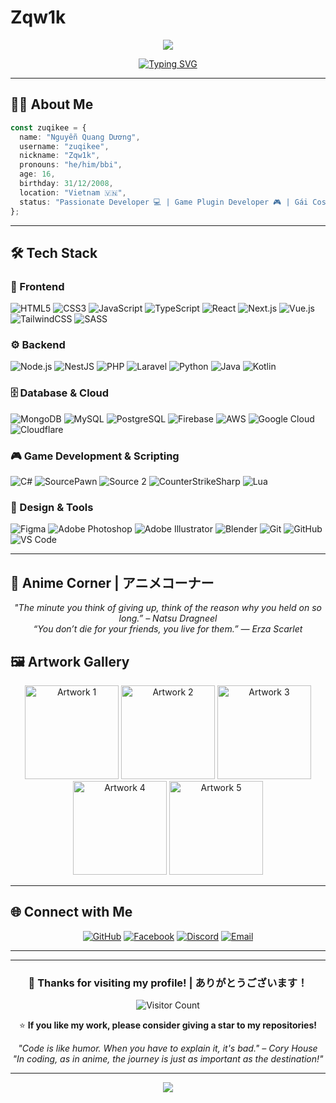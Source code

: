 # Zqw1k

<div align="center">
  <img src="https://capsule-render.vercel.app/api?type=venom&height=150&color=gradient&text=你好%20I'm%20zuqikee!&strokeWidth=2&stroke=auto&fontColor=ffffff&fontSize=40&section=header&reversal=false&textBg=false"/>
</div>

<div align="center">
  
[![Typing SVG](https://readme-typing-svg.herokuapp.com?font=Patrick+Hand&duration=2000&pause=1500&color=FFC0CB&center=true&vCenter=true&random=true&width=435&lines=Code+kh%C3%B4ng+%C4%91%C6%B0%E1%BB%A3c+th%C3%AC+%C4%91%C3%B3+l%C3%A0+t%C3%ADnh+n%C4%83ng.;Code+%C4%91%C3%A3+ch%E1%BA%A1y+th%C3%AC+%C4%91%E1%BB%ABng+t%E1%BA%AFt+m%C3%A1y;L%E1%BB%97i+%E1%BB%9F+%C4%91%C3%A2u+Comment+%E1%BB%9F+%C4%91%E1%BA%A5y.;H%C3%A3y+commit+.env+l%C3%AAn+github+%3C3;H%C3%A3y+%E1%BA%A9n+Output+Logs+khi+compile+%C4%91%E1%BB%83+tr%C3%A1nh+%C4%91au+m%E1%BA%AFt)](https://git.io/typing-svg)

</div>

---

## 🧑‍💻 About Me

```typescript
const zuqikee = {
  name: "Nguyễn Quang Dương",
  username: "zuqikee",
  nickname: "Zqw1k",
  pronouns: "he/him/bbi",
  age: 16,
  birthday: 31/12/2008,
  location: "Vietnam 🇻🇳",
  status: "Passionate Developer 💻 | Game Plugin Developer 🎮 | Gái Cosplay Enthusiast 💋",
};
```

---

## 🛠️ Tech Stack

### 🎨 Frontend
![HTML5](https://img.shields.io/badge/HTML5-E34F26?style=for-the-badge&logo=html5&logoColor=white)
![CSS3](https://img.shields.io/badge/CSS3-1572B6?style=for-the-badge&logo=css3&logoColor=white)
![JavaScript](https://img.shields.io/badge/JavaScript-F7DF1E?style=for-the-badge&logo=javascript&logoColor=black)
![TypeScript](https://img.shields.io/badge/TypeScript-007ACC?style=for-the-badge&logo=typescript&logoColor=white)
![React](https://img.shields.io/badge/React-20232A?style=for-the-badge&logo=react&logoColor=61DAFB)
![Next.js](https://img.shields.io/badge/Next.js-000000?style=for-the-badge&logo=next.js&logoColor=white)
![Vue.js](https://img.shields.io/badge/Vue.js-35495E?style=for-the-badge&logo=vue.js&logoColor=4FC08D)
![TailwindCSS](https://img.shields.io/badge/Tailwind_CSS-38B2AC?style=for-the-badge&logo=tailwind-css&logoColor=white)
![SASS](https://img.shields.io/badge/SASS-hotpink.svg?style=for-the-badge&logo=SASS&logoColor=white)

### ⚙️ Backend
![Node.js](https://img.shields.io/badge/Node.js-43853D?style=for-the-badge&logo=node.js&logoColor=white)
![NestJS](https://img.shields.io/badge/nestjs-%23E0234E.svg?style=for-the-badge&logo=nestjs&logoColor=white)
![PHP](https://img.shields.io/badge/PHP-777BB4?style=for-the-badge&logo=php&logoColor=white)
![Laravel](https://img.shields.io/badge/Laravel-FF2D20?style=for-the-badge&logo=laravel&logoColor=white)
![Python](https://img.shields.io/badge/Python-3776AB?style=for-the-badge&logo=python&logoColor=white)
![Java](https://img.shields.io/badge/Java-ED8B00?style=for-the-badge&logo=openjdk&logoColor=white)
![Kotlin](https://img.shields.io/badge/Kotlin-0095D5?style=for-the-badge&logo=kotlin&logoColor=white)

### 🗄️ Database & Cloud
![MongoDB](https://img.shields.io/badge/MongoDB-4EA94B?style=for-the-badge&logo=mongodb&logoColor=white)
![MySQL](https://img.shields.io/badge/MySQL-00000F?style=for-the-badge&logo=mysql&logoColor=white)
![PostgreSQL](https://img.shields.io/badge/PostgreSQL-316192?style=for-the-badge&logo=postgresql&logoColor=white)
![Firebase](https://img.shields.io/badge/Firebase-039BE5?style=for-the-badge&logo=Firebase&logoColor=white)
![AWS](https://img.shields.io/badge/Amazon_AWS-232F3E?style=for-the-badge&logo=amazon-aws&logoColor=white)
![Google Cloud](https://img.shields.io/badge/Google_Cloud-4285F4?style=for-the-badge&logo=google-cloud&logoColor=white)
![Cloudflare](https://img.shields.io/badge/Cloudflare-F38020?style=for-the-badge&logo=Cloudflare&logoColor=white)

### 🎮 Game Development & Scripting
![C#](https://img.shields.io/badge/C%23-239120?style=for-the-badge&logo=c-sharp&logoColor=white)
![SourcePawn](https://img.shields.io/badge/SourcePawn-FF6600?style=for-the-badge&logo=sourcemod&logoColor=white)
![Source 2](https://img.shields.io/badge/Source%202-000000?style=for-the-badge&logo=valve&logoColor=white)
![CounterStrikeSharp](https://img.shields.io/badge/CounterStrikeSharp-FF6B35?style=for-the-badge&logo=counter-strike&logoColor=white)
![Lua](https://img.shields.io/badge/Lua-2C2D72?style=for-the-badge&logo=lua&logoColor=white)

### 🎨 Design & Tools
![Figma](https://img.shields.io/badge/Figma-F24E1E?style=for-the-badge&logo=figma&logoColor=white)
![Adobe Photoshop](https://img.shields.io/badge/Adobe%20Photoshop-31A8FF?style=for-the-badge&logo=adobe%20photoshop&logoColor=white)
![Adobe Illustrator](https://img.shields.io/badge/Adobe%20Illustrator-FF9A00?style=for-the-badge&logo=adobe%20illustrator&logoColor=white)
![Blender](https://img.shields.io/badge/blender-%23F5792A.svg?style=for-the-badge&logo=blender&logoColor=white)
![Git](https://img.shields.io/badge/Git-F05032?style=for-the-badge&logo=git&logoColor=white)
![GitHub](https://img.shields.io/badge/GitHub-100000?style=for-the-badge&logo=github&logoColor=white)
![VS Code](https://img.shields.io/badge/Visual_Studio_Code-0078D4?style=for-the-badge&logo=visual%20studio%20code&logoColor=white)

---

## 🌸 Anime Corner | アニメコーナー

<div align="center">
  
*"The minute you think of giving up, think of the reason why you held on so long.” – Natsu Dragneel*  
*“You don’t die for your friends, you live for them.” ― Erza Scarlet*

</div>



## 🖼️ Artwork Gallery

<div align="center">

<img src="https://images.steamusercontent.com/ugc/2431467623665070985/CD26C6A9BD1DEBBC0DDFC0F39061C906189B2E61/" width="150" alt="Artwork 1"/>
<img src="https://images.steamusercontent.com/ugc/2431467623665072532/CC2A34F48D243B91B43A2F3FB2B529BAA3BFE722/" width="150" alt="Artwork 2"/>
<img src="https://images.steamusercontent.com/ugc/2431467623665074374/60AA1235D1D73B4AB697325353EA1139A2A9A089/" width="150" alt="Artwork 3"/>
<img src="https://images.steamusercontent.com/ugc/2431467623665075746/91321B6B5BD8C3BD2484E8E800227E252460F9DB/" width="150" alt="Artwork 4"/>
<img src="https://images.steamusercontent.com/ugc/2431467623665076840/8D6F1BB9975676E1DD0B28CC13674F7D012009E6/" width="150" alt="Artwork 5"/>

</div>

---

## 🌐 Connect with Me

<div align="center">
  
[![GitHub](https://img.shields.io/badge/GitHub-100000?style=for-the-badge&logo=github&logoColor=white)](https://github.com/zuqikee)
[![Facebook](https://img.shields.io/badge/Facebook-1877F2?style=for-the-badge&logo=facebook&logoColor=white)](https://facebook.com/zuqikee)
[![Discord](https://img.shields.io/badge/Discord-7289DA?style=for-the-badge&logo=discord&logoColor=white)](https://discord.gg/zuqikee)
[![Email](https://img.shields.io/badge/Email-D14836?style=for-the-badge&logo=gmail&logoColor=white)](mailto:nguyenquangduong3112@gmail.com)

</div>

---

<!--END_SECTION:waka-->

---

<div align="center">
  
### 💖 Thanks for visiting my profile! | ありがとうございます！

![Visitor Count](https://komarev.com/ghpvc/?username=zuqikee&color=00D4AA&style=for-the-badge&label=VISITORS)

⭐️ **If you like my work, please consider giving a star to my repositories!**

*"Code is like humor. When you have to explain it, it's bad." – Cory House*  
*"In coding, as in anime, the journey is just as important as the destination!"*

</div>

---

<div align="center">
  <img src="https://capsule-render.vercel.app/api?type=waving&color=gradient&customColorList=6,11,20&height=100&section=footer&text=Happy%20Coding!%20🌸&fontAlignY=65&fontSize=24&fontColor=FFFFFF&animation=twinkling"/>
</div>
